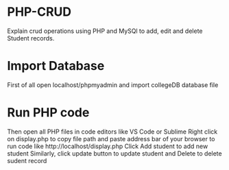 # PHP-CRUD
 Explain crud operations using PHP and MySQl to add, edit and delete Student records.
 # Import Database
First of all open localhost/phpmyadmin and import collegeDB database file
# Run PHP code
Then open all PHP files in code editors like VS Code or Sublime
Right click on display.php to copy file path and paste address bar of your browser to run code like http://localhost/display.php
Click Add student to add new student
Similarly, click update button to update student and Delete to delete sudent record
